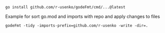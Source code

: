 ```shell
go install github.com/r-usenko/godeFmt/cmd/...@latest
```

Example for sort go.mod and imports with repo and apply changes to files

```shell
godeFmt -tidy -imports-prefix=github.com/r-usenko -write -dir=.
```
